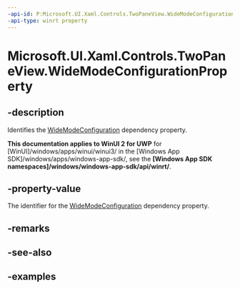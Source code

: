 ```yaml
---
-api-id: P:Microsoft.UI.Xaml.Controls.TwoPaneView.WideModeConfigurationProperty
-api-type: winrt property
---
```


<!-- Property syntax.
public DependencyProperty WideModeConfigurationProperty { get; }
-->

# Microsoft.UI.Xaml.Controls.TwoPaneView.WideModeConfigurationProperty

## -description

Identifies the [WideModeConfiguration](twopaneview_widemodeconfiguration.md) dependency property.

**This documentation applies to WinUI 2 for UWP** for [WinUI]/windows/apps/winui/winui3/ in the [Windows App SDK]/windows/apps/windows-app-sdk/, see the **[Windows App SDK namespaces]/windows/windows-app-sdk/api/winrt/**.

## -property-value

The identifier for the [WideModeConfiguration](twopaneview_widemodeconfiguration.md) dependency property.

## -remarks

## -see-also

## -examples

